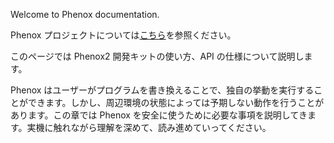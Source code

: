 Welcome to Phenox documentation. 

Phenox プロジェクトについては[こちら](http://phenoxlab.com/?lang=ja)を参照ください。

このページでは Phenox2 開発キットの使い方、API の仕様について説明します。

Phenox はユーザーがプログラムを書き換えることで、独自の挙動を実行することができます。しかし、周辺環境の状態によっては予期しない動作を行うことがあります。この章では Phenox を安全に使うために必要な事項を説明してきます。実機に触れながら理解を深めて、読み進めていってください。


